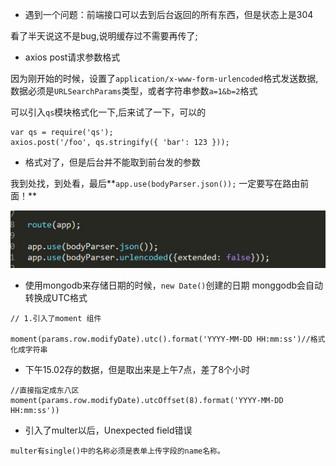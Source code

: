 - 遇到一个问题：前端接口可以去到后台返回的所有东西，但是状态上是304

看了半天说这不是bug,说明缓存过不需要再传了;

- axios post请求参数格式

因为刚开始的时候，设置了`application/x-www-form-urlencoded`格式发送数据,数据必须是`URLSearchParams`类型，或者字符串参数`a=1&b=2`格式

可以引入`qs`模块格式化一下,后来试了一下，可以的

```
var qs = require('qs');
axios.post('/foo', qs.stringify({ 'bar': 123 }));
```
- 格式对了，但是后台并不能取到前台发的参数

我到处找，到处看，最后**`app.use(bodyParser.json());` 一定要写在路由前面！** 

![问题1](./img/1.jpg)
- 使用mongodb来存储日期的时候，`new Date()`创建的日期 monggodb会自动转换成UTC格式
```
// 1.引入了moment 组件

moment(params.row.modifyDate).utc().format('YYYY-MM-DD HH:mm:ss')//格式化成字符串
```
- 下午15.02存的数据，但是取出来是上午7点，差了8个小时

```
//直接指定成东八区
moment(params.row.modifyDate).utcOffset(8).format('YYYY-MM-DD HH:mm:ss'))
```

- 引入了multer以后，Unexpected field错误
```
multer有single()中的名称必须是表单上传字段的name名称。
```